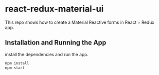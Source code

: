 # react-redux-material-ui
This repo shows how to create a Material Reactive forms in React + Redux app.

## Installation and Running the App

install the dependencies and run the app.

```bash
npm install
npm start
```
